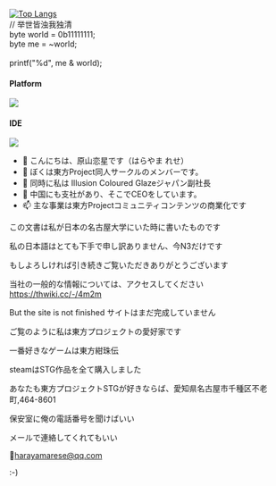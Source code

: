 [![Top Langs](https://github-readme-stats.vercel.app/api/top-langs/?username=HarayamaRese)](https://github.com/anuraghazra/github-readme-stats)<br>
// 举世皆浊我独清<br>
byte world = 0b11111111;<br>
byte me = ~world;<br>
<br>
printf("%d", me & world);<br>
#### Platform
[![](https://img.shields.io/badge/Windows-10-2376bc?style=flat-square&logo=windows&logoColor=ffffff)](https://www.microsoft.com/windows/get-windows-10)

#### IDE
[![](https://img.shields.io/badge/IDE-Visual%20Studio%20Code-blue?style=flat-square&logo=visual-studio-code&logoColor=ffffff)](https://code.visualstudio.com/)

- 👋 こんにちは、原山恋星です（はらやま れせ）
- 👀 ぼくは東方Project同人サークルのメンバーです。
- 🌱 同時に私は Illusion Coloured Glazeジャパン副社長
- 💞️ 中国にも支社があり、そこでCEOをしています。
- 📫 主な事業は東方Projectコミュニティコンテンツの商業化です

この文書は私が日本の名古屋大学にいた時に書いたものです

私の日本語はとても下手で申し訳ありません、今N3だけです

もしよろしければ引き続きご覧いただきありがとうございます

当社の一般的な情報については、アクセスしてください https://thwiki.cc/-/4m2m

But the site is not finished サイトはまだ完成していません

ご覧のように私は東方プロジェクトの愛好家です

一番好きなゲームは東方紺珠伝

steamはSTG作品を全て購入しました

あなたも東方プロジェクトSTGが好きならば、愛知県名古屋市千種区不老町,464-8601

保安室に俺の電話番号を聞けばいい

メールで連絡してくれてもいい

📧harayamarese@qq.com

:-)
